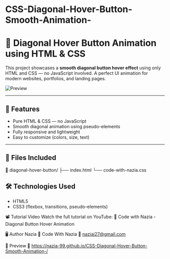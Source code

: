 # CSS-Diagonal-Hover-Button-Smooth-Animation-
# 🎨 Diagonal Hover Button Animation using HTML & CSS

This project showcases a **smooth diagonal button hover effect** using only HTML and CSS — no JavaScript involved. A perfect UI animation for modern websites, portfolios, and landing pages.

![Preview](preview.gif) <!-- Optional: add a GIF or image preview of the animation -->

---

## 🚀 Features

- Pure HTML & CSS — no JavaScript
- Smooth diagonal animation using pseudo-elements
- Fully responsive and lightweight
- Easy to customize (colors, size, text)

---

## 📁 Files Included

📂 diagonal-hover-button/
├── index.html
└── code-with-nazia.css

## 🛠️ Technologies Used

- HTML5
- CSS3 (flexbox, transitions, pseudo-elements)

📽️ Tutorial Video
Watch the full tutorial on YouTube:
🔗 Code with Nazia - Diagonal Button Hover Animation

🖥️ Author
Nazia
🔗 Code With Nazia
📧 naziaj27@gmail.com


📸 Preview
🔗 https://nazia-99.github.io/CSS-Diagonal-Hover-Button-Smooth-Animation-/
